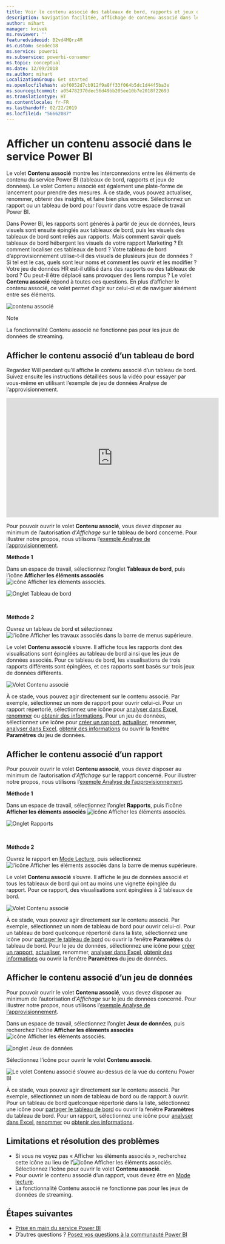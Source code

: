 ```yaml
---
title: Voir le contenu associé des tableaux de bord, rapports et jeux de données
description: Navigation facilitée, affichage de contenu associé dans les tableaux de bord, rapports et jeux de données
author: mihart
manager: kvivek
ms.reviewer: ''
featuredvideoid: B2vd4MQrz4M
ms.custom: seodec18
ms.service: powerbi
ms.subservice: powerbi-consumer
ms.topic: conceptual
ms.date: 12/09/2018
ms.author: mihart
LocalizationGroup: Get started
ms.openlocfilehash: abf6052d7cb912f9a8ff33f064b5dc1d44f5ba3e
ms.sourcegitcommit: a054782370dec56d49bb205ee10b7e2018f22693
ms.translationtype: HT
ms.contentlocale: fr-FR
ms.lasthandoff: 02/22/2019
ms.locfileid: "56662087"
---
```

# <a name="view-related-content-in-power-bi-service"></a>Afficher un contenu associé dans le service Power BI
Le volet **Contenu associé** montre les interconnexions entre les éléments de contenu du service Power BI (tableaux de bord, rapports et jeux de données). Le volet Contenu associé est également une plate-forme de lancement pour prendre des mesures. À ce stade, vous pouvez actualiser, renommer, obtenir des insights, et faire bien plus encore. Sélectionnez un rapport ou un tableau de bord pour l’ouvrir dans votre espace de travail Power BI.   

Dans Power BI, les rapports sont générés à partir de jeux de données, leurs visuels sont ensuite épinglés aux tableaux de bord, puis les visuels des tableaux de bord sont reliés aux rapports. Mais comment savoir quels tableaux de bord hébergent les visuels de votre rapport Marketing ? Et comment localiser ces tableaux de bord ? Votre tableau de bord d’approvisionnement utilise-t-il des visuels de plusieurs jeux de données ? Si tel est le cas, quels sont leur noms et comment les ouvrir et les modifier ? Votre jeu de données HR est-il utilisé dans des rapports ou des tableaux de bord ? Ou peut-il être déplacé sans provoquer des liens rompus ? Le volet **Contenu associé** répond à toutes ces questions.  En plus d’afficher le contenu associé, ce volet permet d’agir sur celui-ci et de naviguer aisément entre ses éléments.

![contenu associé](./media/end-user-related/power-bi-view-related-dashboard-new.png)

> [!NOTE]
> La fonctionnalité Contenu associé ne fonctionne pas pour les jeux de données de streaming.
> 
> 

## <a name="view-related-content-for-a-dashboard"></a>Afficher le contenu associé d’un tableau de bord
Regardez Will pendant qu’il affiche le contenu associé d’un tableau de bord. Suivez ensuite les instructions détaillées sous la vidéo pour essayer par vous-même en utilisant l’exemple de jeu de données Analyse de l’approvisionnement.

<iframe width="560" height="315" src="https://www.youtube.com/embed/B2vd4MQrz4M#t=3m05s" frameborder="0" allowfullscreen></iframe>


Pour pouvoir ouvrir le volet **Contenu associé**, vous devez disposer au minimum de l’autorisation d’*Affichage* sur le tableau de bord concerné. Pour illustrer notre propos, nous utilisons l’[exemple Analyse de l’approvisionnement](../sample-procurement.md).

**Méthode 1**

Dans un espace de travail, sélectionnez l’onglet **Tableaux de bord**, puis l’icône **Afficher les éléments associés** ![icône Afficher les éléments associés](./media/end-user-related/power-bi-view-related-icon-new.png).

![Onglet Tableau de bord](./media/end-user-related/power-bi-view-related-dash-newer.png)

<br>

**Méthode 2**

Ouvrez un tableau de bord et sélectionnez   ![l’icône Afficher les travaux associés](./media/end-user-related/power-bi-view-related-new.png) dans la barre de menus supérieure.

Le volet **Contenu associé** s’ouvre. Il affiche tous les rapports dont des visualisations sont épinglées au tableau de bord ainsi que les jeux de données associés. Pour ce tableau de bord, les visualisations de trois rapports différents sont épinglées, et ces rapports sont basés sur trois jeux de données différents.

![Volet Contenu associé](./media/end-user-related/power-bi-view-related-dashboard-new.png)

À ce stade, vous pouvez agir directement sur le contenu associé.  Par exemple, sélectionnez un nom de rapport pour ouvrir celui-ci.  Pour un rapport répertorié, sélectionnez une icône pour [analyser dans Excel](../service-analyze-in-excel.md), [renommer](../service-rename.md) ou [obtenir des informations](end-user-insights.md). Pour un jeu de données, sélectionnez une icône pour [créer un rapport](../service-report-create-new.md), [actualiser](../refresh-data.md), renommer, [analyser dans Excel](../service-analyze-in-excel.md), [obtenir des informations](end-user-insights.md) ou ouvrir la fenêtre **Paramètres** du jeu de données.  

## <a name="view-related-content-for-a-report"></a>Afficher le contenu associé d’un rapport
Pour pouvoir ouvrir le volet **Contenu associé**, vous devez disposer au minimum de l’autorisation d’*Affichage* sur le rapport concerné. Pour illustrer notre propos, nous utilisons l’[exemple Analyse de l’approvisionnement](../sample-procurement.md).

**Méthode 1**

Dans un espace de travail, sélectionnez l’onglet **Rapports**, puis l’icône **Afficher les éléments associés** ![icône Afficher les éléments associés](./media/end-user-related/power-bi-view-related-icon-new.png).

![Onglet Rapports](./media/end-user-related/power-bi-view-related-report-newer.png)

<br>

**Méthode 2**

Ouvrez le rapport en [Mode Lecture](end-user-reading-view.md), puis sélectionnez ![l’icône Afficher les éléments associés](./media/end-user-related/power-bi-view-related-new.png) dans la barre de menus supérieure.

Le volet **Contenu associé** s’ouvre. Il affiche le jeu de données associé et tous les tableaux de bord qui ont au moins une vignette épinglée du rapport. Pour ce rapport, des visualisations sont épinglées à 2 tableaux de bord.

![Volet Contenu associé](./media/end-user-related/power-bi-view-related-report.png)

À ce stade, vous pouvez agir directement sur le contenu associé.  Par exemple, sélectionnez un nom de tableau de bord pour ouvrir celui-ci.  Pour un tableau de bord quelconque répertorié dans la liste, sélectionnez une icône pour [partager le tableau de bord](../service-share-dashboards.md) ou ouvrir la fenêtre **Paramètres** du tableau de bord. Pour le jeu de données, sélectionnez une icône pour [créer un rapport](../service-report-create-new.md), [actualiser](../refresh-data.md), renommer, [analyser dans Excel](../service-analyze-in-excel.md), [obtenir des informations](end-user-insights.md) ou ouvrir la fenêtre **Paramètres** du jeu de données.  

## <a name="view-related-content-for-a-dataset"></a>Afficher le contenu associé d’un jeu de données
Pour pouvoir ouvrir le volet **Contenu associé**, vous devez disposer au minimum de l’autorisation d’*Affichage* sur le jeu de données concerné. Pour illustrer notre propos, nous utilisons l’[exemple Analyse de l’approvisionnement](../sample-procurement.md).

Dans un espace de travail, sélectionnez l’onglet **Jeux de données**, puis recherchez l’icône **Afficher les éléments associés** ![icône Afficher les éléments associés](./media/end-user-related/power-bi-view-related-icon-new.png).

![onglet Jeux de données](./media/end-user-related/power-bi-view-related-dataset-newer.png)

Sélectionnez l’icône pour ouvrir le volet **Contenu associé**.

![Le volet Contenu associé s’ouvre au-dessus de la vue du contenu Power BI](media/end-user-related/power-bi-datasets.png)

À ce stade, vous pouvez agir directement sur le contenu associé. Par exemple, sélectionnez un nom de tableau de bord ou de rapport à ouvrir.  Pour un tableau de bord quelconque répertorié dans la liste, sélectionnez une icône pour [partager le tableau de bord](../service-share-dashboards.md) ou ouvrir la fenêtre **Paramètres** du tableau de bord. Pour un rapport, sélectionnez une icône pour [analyser dans Excel](../service-analyze-in-excel.md), [renommer](../service-rename.md) ou [obtenir des informations](end-user-insights.md).  

## <a name="limitations-and-troubleshooting"></a>Limitations et résolution des problèmes
* Si vous ne voyez pas « Afficher les éléments associés », recherchez cette icône au lieu de l’![icône Afficher les éléments associés](./media/end-user-related/power-bi-view-related-icon-new.png). Sélectionnez l’icône pour ouvrir le volet **Contenu associé**.
* Pour ouvrir le contenu associé d’un rapport, vous devez être en [Mode lecture](end-user-reading-view.md).
* La fonctionnalité Contenu associé ne fonctionne pas pour les jeux de données de streaming.

## <a name="next-steps"></a>Étapes suivantes
* [Prise en main du service Power BI](../service-get-started.md)
* D’autres questions ? [Posez vos questions à la communauté Power BI](http://community.powerbi.com/)

